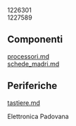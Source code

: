 1226301 <br />
1227589 <br />

## Componenti

[processori.md](./componenti/processori.md) <br />
[schede_madri.md](./componenti/schede_madri.md) <br />

## Periferiche
[tastiere.md](./periferiche/tastiere.md) <br />

Elettronica Padovana

